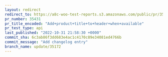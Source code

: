 ```yaml
---
layout: redirect
redirect_to: https://a8c-woo-test-reports.s3.amazonaws.com/public/pr/35431/api/index.html
pr_number: 35431
pr_title_encoded: "Add+product+title+to+header+when+available"
pr_test_type: api
last_published: "2022-10-31 21:58:30 +0000"
commit_sha: 6c3ab86f3dd683e4ac1c4170c89e34081ed4766b
commit_message: "Add changelog entry"
branch_name: update/35172
---
```

